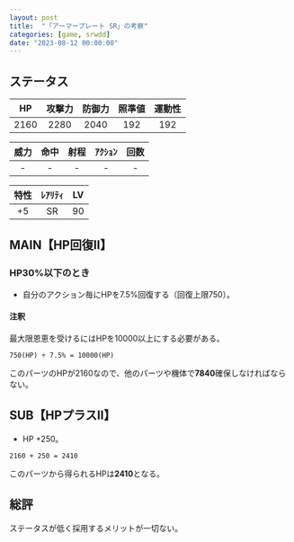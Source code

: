 ```yaml
---
layout: post
title:  "「アーマープレート SR」の考察"
categories: [game, srwdd]
date: "2023-08-12 00:00:00"
---
```


## ステータス

| HP |攻撃力|防御力|照準値|運動性|
|:--:|:---:|:---:|:---:|:---:|
|2160| 2280| 2040|  192|  192|

|威力 |命中 |射程|ｱｸｼｮﾝ|回数|
|:--:|:---:|:-:|:--:|:--:|
|   -|    -|  -|   -|   -|

|特性|ﾚｱﾘﾃｨ|LV |
|:-:|:--:|:-:|
| +5|  SR| 90|

## MAIN【HP回復Ⅱ】
### HP30%以下のとき
- 自分のアクション毎にHPを7.5%回復する（回復上限750）。
#### 注釈
最大限恩恵を受けるにはHPを10000以上にする必要がある。

```
750(HP) ÷ 7.5% = 10000(HP)
```

このパーツのHPが2160なので、他のパーツや機体で**7840**確保しなければならない。

## SUB【HPプラスⅡ】
- HP +250。

```
2160 + 250 = 2410
```

このパーツから得られるHPは**2410**となる。

## 総評

ステータスが低く採用するメリットが一切ない。
